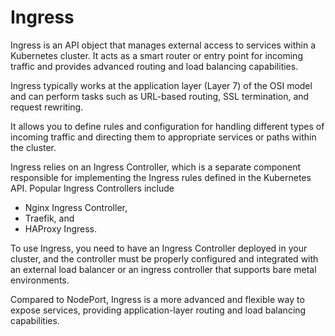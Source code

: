 # Ingress

Ingress is an API object that manages external access to services within a Kubernetes cluster.
It acts as a smart router or entry point for incoming traffic and provides advanced routing and load balancing capabilities.

Ingress typically works at the application layer (Layer 7) of the OSI model and can perform tasks such as URL-based routing, SSL termination, and request rewriting.

It allows you to define rules and configuration for handling different types of incoming traffic and directing them to appropriate services or paths within the cluster.

Ingress relies on an Ingress Controller, which is a separate component responsible for implementing the Ingress rules defined in the Kubernetes API. Popular Ingress Controllers include
- Nginx Ingress Controller,
- Traefik, and
- HAProxy Ingress.

To use Ingress, you need to have an Ingress Controller deployed in your cluster, and the controller must be properly configured and integrated with an external load balancer or an ingress controller that supports bare metal environments.

Compared to NodePort, Ingress is a more advanced and flexible way to expose services, providing application-layer routing and load balancing capabilities.
